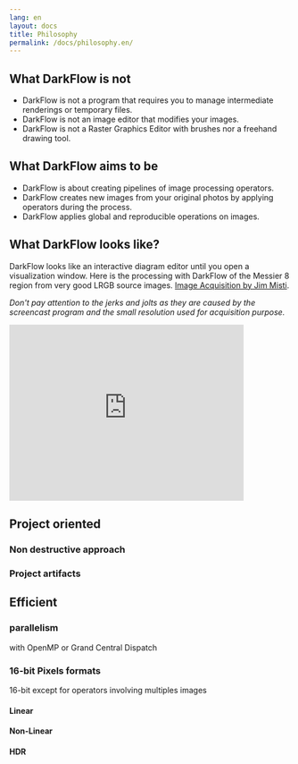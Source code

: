 ```yaml
---
lang: en
layout: docs
title: Philosophy
permalink: /docs/philosophy.en/
---
```


## What DarkFlow is not

 - DarkFlow is not a program that requires you to manage intermediate renderings or temporary files.
 - DarkFlow is not an image editor that modifies your images.
 - DarkFlow is not a Raster Graphics Editor with brushes nor a freehand drawing tool.


## What DarkFlow aims to be

 - DarkFlow is about creating pipelines of image processing operators.
 - DarkFlow creates new images from your original photos by applying operators during the process.
 - DarkFlow applies global and reproducible operations on images.

## What DarkFlow looks like?

DarkFlow looks like an interactive diagram editor until you open a visualization window. Here is the processing with DarkFlow of the Messier 8 region from very good LRGB source images. [Image Acquisition by Jim Misti](http://www.mistisoftware.com/astronomy/index_fits.htm).

*Don't pay attention to the jerks and jolts as they are caused by the screencast program and the small resolution used for acquisition purpose.*
<div class="videoWrapper">
    <iframe width="420" height="315" src="https://www.youtube.com/embed/N8G3rAnTi_g" frameborder="0" allowfullscreen></iframe>
</div>

## Project oriented

### Non destructive approach

### Project artifacts

## Efficient

### parallelism

with OpenMP or Grand Central Dispatch

### 16-bit Pixels formats

16-bit except for operators involving multiples images

#### Linear

#### Non-Linear

#### HDR
